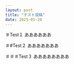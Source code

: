 ```yaml
---
layout: post
title: "テスト投稿"
date: 2025-05-28
---
```


＃Test１
ああああああ

＃#Test２
あああああああ

＃＃＃Test３
ああああああああ
